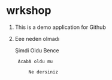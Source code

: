 # wrkshop
1. This is a demo application for Github
2. Eee neden olmadı

    Şimdi Oldu Bence

        AcabA oldu mu
        
            Ne dersiniz